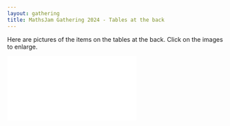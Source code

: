 ```yaml
---
layout: gathering
title: MathsJam Gathering 2024 - Tables at the back
---
```


Here are pictures of the items on the tables at the back. Click on the images to enlarge.

[![Brain Twisters]({{site.url}}/gathering/uk/archive/2024/assets/tatb/BrainTwisters.pdf)]({{site.url}}/gathering/uk/archive/2024/assets/tatb/BrainTwisters.pdf)